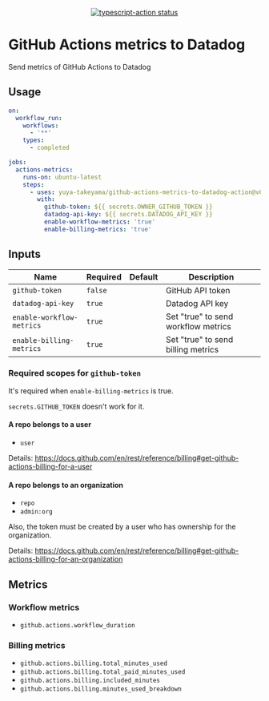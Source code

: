 <p align="center">
  <a href="https://github.com/yuya-takeyama/github-actions-metrics-to-datadog-action"><img alt="typescript-action status" src="https://github.com/yuya-takeyama/github-actions-metrics-to-datadog-action/workflows/build-test/badge.svg"></a>
</p>

# GitHub Actions metrics to Datadog

Send metrics of GitHub Actions to Datadog

## Usage

```yaml
on:
  workflow_run:
    workflows:
      - '**'
    types:
      - completed

jobs:
  actions-metrics:
    runs-on: ubuntu-latest
    steps:
      - uses: yuya-takeyama/github-actions-metrics-to-datadog-action@v0.1.0
        with:
          github-token: ${{ secrets.OWNER_GITHUB_TOKEN }}
          datadog-api-key: ${{ secrets.DATADOG_API_KEY }}
          enable-workflow-metrics: 'true'
          enable-billing-metrics: 'true'
```

## Inputs

| Name                      | Required | Default | Description                         |
|---------------------------|----------|---------|-------------------------------------|
| `github-token`            | `false`  |         | GitHub API token                    |
| `datadog-api-key`         | `true`   |         | Datadog API key                     |
| `enable-workflow-metrics` | `true`   |         | Set "true" to send workflow metrics |
| `enable-billing-metrics`  | `true`   |         | Set "true" to send billing metrics  |

### Required scopes for `github-token`

It's required when `enable-billing-metrics` is true.

`secrets.GITHUB_TOKEN` doesn't work for it.

#### A repo belongs to a user

* `user`

Details: https://docs.github.com/en/rest/reference/billing#get-github-actions-billing-for-a-user

#### A repo belongs to an organization

* `repo`
* `admin:org`

Also, the token must be created by a user who has ownership for the organization.

Details: https://docs.github.com/en/rest/reference/billing#get-github-actions-billing-for-an-organization

## Metrics

### Workflow metrics

* `github.actions.workflow_duration`

### Billing metrics

* `github.actions.billing.total_minutes_used`
* `github.actions.billing.total_paid_minutes_used`
* `github.actions.billing.included_minutes`
* `github.actions.billing.minutes_used_breakdown`
